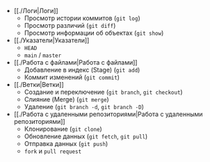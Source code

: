 -   [[./Логи|Логи]]
    -   Просмотр истории коммитов (`git log`)
    -   Просмотр различий (`git diff`)
    -   Просмотр информации об объектах (`git show`)
-   [[./Указатели|Указатели]]
    -   `HEAD`
    -   `main` / `master`
-   [[./Работа с файлами|Работа с файлами]]
    -   Добавление в индекс (Stage) (`git add`)
    -   Коммит изменений (`git commit`)
-   [[./Ветки|Ветки]]
    -   Создание и переключение (`git branch`, `git checkout`)
    -   Слияние (Merge) (`git merge`)
    -   Удаление (`git branch -d`, `git branch -D`)
-   [[./Работа с удаленными репозиториями|Работа с удаленными репозиториями]]
    -   Клонирование (`git clone`)
    -   Обновление данных (`git fetch`, `git pull`)
    -   Отправка данных (`git push`)
    -   `fork` и `pull request`
